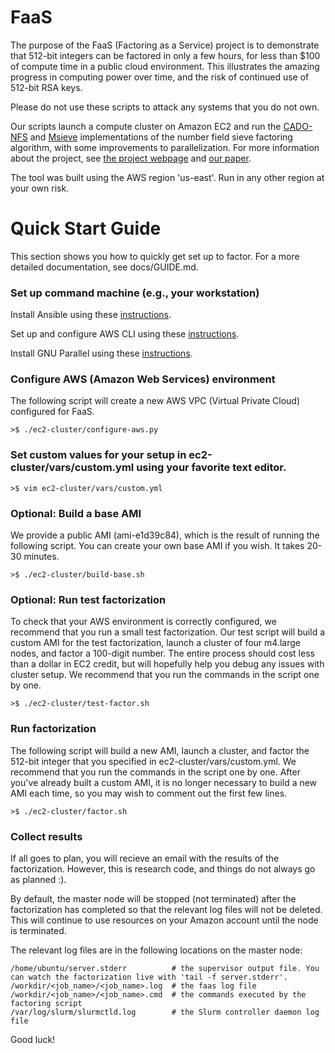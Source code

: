 # FaaS
The purpose of the FaaS (Factoring as a Service) project is to demonstrate that 512-bit integers can be factored in only a few hours, for less than $100 of compute time in a public cloud environment.  This illustrates the amazing progress in computing power over time, and the risk of continued use of 512-bit RSA keys.

Please do not use these scripts to attack any systems that you do not own.

Our scripts launch a compute cluster on Amazon EC2 and run the [CADO-NFS](http://cado-nfs.gforge.inria.fr/) and [Msieve](http://sourceforge.net/projects/msieve/) implementations of the number field sieve factoring algorithm, with some improvements to parallelization. For more information about the project, see [the project webpage](https://seclab.upenn.edu/projects/faas/) and [our paper](https://seclab.upenn.edu/projects/faas/faas.pdf).

The tool was built using the AWS region 'us-east'. Run in any other region at your own risk.

# Quick Start Guide
This section shows you how to quickly get set up to factor. For a more detailed documentation, see docs/GUIDE.md.

### Set up command machine (e.g., your workstation)
Install Ansible using these [instructions](http://docs.ansible.com/ansible/intro_installation.html#installation).

Set up and configure AWS CLI using these [instructions](http://docs.aws.amazon.com/cli/latest/userguide/cli-chap-getting-set-up.html).

Install GNU Parallel using these [instructions](http://www.gnu.org/software/parallel/).

### Configure AWS (Amazon Web Services) environment
The following script will create a new AWS VPC (Virtual Private Cloud) configured for FaaS. 

    >$ ./ec2-cluster/configure-aws.py

### Set custom values for your setup in ec2-cluster/vars/custom.yml using your favorite text editor.

    >$ vim ec2-cluster/vars/custom.yml

### Optional: Build a base AMI
We provide a public AMI (ami-e1d39c84), which is the result of running the following script. You can create your own base AMI if you wish. It takes 20-30 minutes.

    >$ ./ec2-cluster/build-base.sh

### Optional: Run test factorization
To check that your AWS environment is correctly configured, we recommend that you run a small test factorization. Our test script will build a custom AMI for the test factorization, launch a cluster of four m4.large nodes, and factor a 100-digit number. The entire process should cost less than a dollar in EC2 credit, but will hopefully help you debug any issues with cluster setup. We recommend that you run the commands in the script one by one.

    >$ ./ec2-cluster/test-factor.sh

### Run factorization
The following script will build a new AMI, launch a cluster, and factor the 512-bit integer that you specified in ec2-cluster/vars/custom.yml. We recommend that you run the commands in the script one by one. After you've already built a custom AMI, it is no longer necessary to build a new AMI each time, so you may wish to comment out the first few lines.

    >$ ./ec2-cluster/factor.sh

### Collect results
If all goes to plan, you will recieve an email with the results of the factorization. However, this is research code, and things do not always go as planned :).  

By default, the master node will be stopped (not terminated) after the factorization has completed so that the relevant log files will not be deleted. This will continue to use resources on your Amazon account until the node is terminated. 

The relevant log files are in the following locations on the master node:
    
    /home/ubuntu/server.stderr          # the supervisor output file. You can watch the factorization live with 'tail -f server.stderr'.
    /workdir/<job_name>/<job_name>.log  # the faas log file
    /workdir/<job_name>/<job_name>.cmd  # the commands executed by the factoring script
    /var/log/slurm/slurmctld.log        # the Slurm controller daemon log file

Good luck! 
